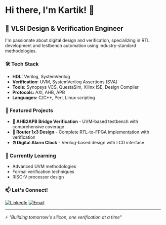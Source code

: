 # Hi there, I'm Kartik! 👋

## 🔬 VLSI Design & Verification Engineer

I'm passionate about digital design and verification, specializing in RTL development and testbench automation using industry-standard methodologies.

### 🛠️ Tech Stack
- **HDL:** Verilog, SystemVerilog
- **Verification:** UVM, SystemVerilog Assertions (SVA)  
- **Tools:** Synopsys VCS, QuestaSim, Xilinx ISE, Design Compiler
- **Protocols:** AXI, AHB, APB
- **Languages:** C/C++, Perl, Linux scripting

### 🚀 Featured Projects
- **🔗 AHB2APB Bridge Verification** - UVM-based testbench with comprehensive coverage
- **📡 Router 1x3 Design** - Complete RTL-to-FPGA implementation with verification
- **⏰ Digital Alarm Clock** - Verilog-based design with LCD interface

<!-- ## 📊 GitHub Stats
![Kartik's GitHub stats](https://github-readme-stats.vercel.app/api?username=kartiks99&show_icons=true&theme=radical)
-->

### 🌱 Currently Learning
- Advanced UVM methodologies
- Formal verification techniques
- RISC-V processor design

### 📫 Let's Connect!
[![LinkedIn](https://img.shields.io/badge/LinkedIn-0077B5?style=for-the-badge&logo=linkedin&logoColor=white)](http://www.linkedin.com/in/kartik-singh-06806b281)
[![Email](https://img.shields.io/badge/Email-D14836?style=for-the-badge&logo=gmail&logoColor=white)](mailto:kartiksingh378@gmail.com)

---
⚡ *"Building tomorrow's silicon, one verification at a time"*
